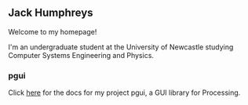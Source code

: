 ## Jack Humphreys

Welcome to my homepage!

I'm an undergraduate student at the University of Newcastle studying Computer Systems Engineering and Physics.

### pgui
Click [here](https://humphrja.github.io/pgui) for the docs for my project pgui, a GUI library for Processing.
